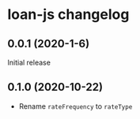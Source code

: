 # loan-js changelog

## 0.0.1 (2020-1-6)

Initial release

## 0.1.0 (2020-10-22)

- Rename `rateFrequency` to `rateType`
